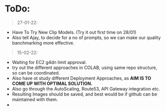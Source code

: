 # ToDo:

> 27-01-22:
  - Have To Try New Clip Models. (Try it out first time on 28/01)
  - Also tell Ajay, to decide for a no of prompts, so we can make our quality banchmarking more effective.
> 15-02-22:

  - Waiting for EC2 g4dn limit approval.
  - try out the different approaches in COLAB, using same repo structure, so can be coordinated.
  - Also have ot study different Deployment Approaches, as **AIM IS TO COME UP WITH OPTIMAL SOLUTION.** 
  - Also go through the AutoScaling, Route53, API Gateway integration etc.
  - Resulting Images should be saved, and best would be if github can be maintained with them.
  - 
